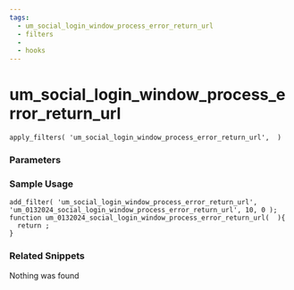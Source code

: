 ```yaml
---
tags: 
  - um_social_login_window_process_error_return_url
  - filters
  - 
  - hooks
---
```

# um\_social\_login\_window\_process\_error\_return\_url

``` php:no-line-numbers
apply_filters( 'um_social_login_window_process_error_return_url',  )
```
<div class='hook-sep'></div>

### Parameters

<div class='hook-sep'></div>



### Sample Usage

``` php:no-line-numbers
add_filter( 'um_social_login_window_process_error_return_url', 'um_0132024_social_login_window_process_error_return_url', 10, 0 );
function um_0132024_social_login_window_process_error_return_url(  ){
  return ;
}
```
<div class='hook-sep'></div>



### Related Snippets

Nothing was found

